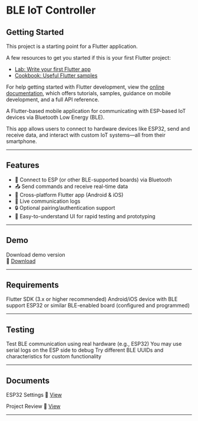 # BLE IoT Controller

## Getting Started

This project is a starting point for a Flutter application.

A few resources to get you started if this is your first Flutter project:

- [Lab: Write your first Flutter app](https://docs.flutter.dev/get-started/codelab)
- [Cookbook: Useful Flutter samples](https://docs.flutter.dev/cookbook)

For help getting started with Flutter development, view the
[online documentation](https://docs.flutter.dev/), which offers tutorials,
samples, guidance on mobile development, and a full API reference.


A Flutter-based mobile application for communicating with ESP-based IoT devices via Bluetooth Low Energy (BLE).

This app allows users to connect to hardware devices like ESP32, send and receive data, and interact with custom IoT systems—all from their smartphone.

---

## Features

- 🔌 Connect to ESP (or other BLE-supported boards) via Bluetooth
- 📤 Send commands and receive real-time data
- 📱 Cross-platform Flutter app (Android & iOS)
- 💬 Live communication logs
- 🔒 Optional pairing/authentication support
- 🧠 Easy-to-understand UI for rapid testing and prototyping

---

## Demo

Download demo version  
📎 [Download](https://drive.google.com/file/d/1pkRml7Il0meaTQMLomyX9NiwcByXqQ5C/view?usp=sharing)

---

## Requirements
Flutter SDK (3.x or higher recommended)
Android/iOS device with BLE support
ESP32 or similar BLE-enabled board (configured and programmed)

---

## Testing
Test BLE communication using real hardware (e.g., ESP32)
You may use serial logs on the ESP side to debug
Try different BLE UUIDs and characteristics for custom functionality

---

## Documents

ESP32 Settings 
📎 [View](https://docs.google.com/document/d/1IWLbg7YjoaI_iWqJ4IRbKXqlv0O1UsCYtXzrZz1IFC8/edit?usp=sharing)

Project Review 
📎 [View](https://docs.google.com/document/d/1M0EIgf4BeMVW6MTf1dIidWd-DYLFxy1pffufiWRi47U/edit?usp=sharing)

---
